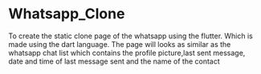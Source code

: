 # Whatsapp_Clone
To create the static clone page of the whatsapp using the flutter. Which is made using the dart language. The page will looks as similar as the whatsapp chat list which contains the profile picture,last sent message, date and time of last message sent and the name of the contact

